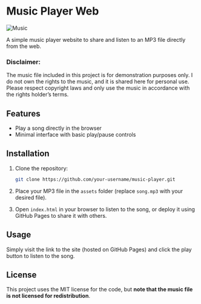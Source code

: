 # Music Player Web

![Music](https://img.shields.io/badge/music-playing-blue?style=for-the-badge&logo=music&logoColor=white)

A simple music player website to share and listen to an MP3 file directly from the web.

### Disclaimer:
The music file included in this project is for demonstration purposes only. I do not own the rights to the music, and it is shared here for personal use. Please respect copyright laws and only use the music in accordance with the rights holder’s terms.

## Features

- Play a song directly in the browser
- Minimal interface with basic play/pause controls

## Installation

1. Clone the repository:
    ```bash
    git clone https://github.com/your-username/music-player.git
    ```
2. Place your MP3 file in the `assets` folder (replace `song.mp3` with your desired file).

3. Open `index.html` in your browser to listen to the song, or deploy it using GitHub Pages to share it with others.

## Usage

Simply visit the link to the site (hosted on GitHub Pages) and click the play button to listen to the song.

## License

This project uses the MIT license for the code, but **note that the music file is not licensed for redistribution**.
